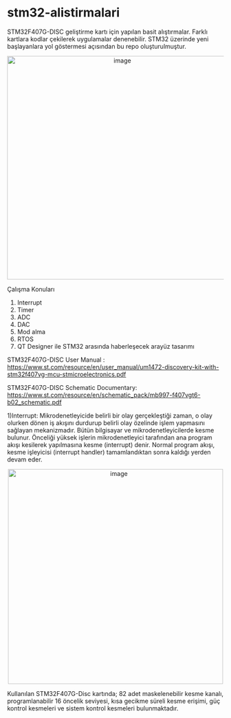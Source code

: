 
# stm32-alistirmalari

STM32F407G-DISC geliştirme kartı için yapılan basit alıştırmalar.
Farklı kartlara kodlar çekilerek uygulamalar denenebilir. STM32 üzerinde yeni başlayanlara yol göstermesi açısından bu repo oluşturulmuştur.

<div style="text-align:center;">
  <img src="https://github.com/user-attachments/assets/0d45851e-03c5-47fd-baa7-2f85aeb12203" alt="image" width="520">
</div>

Çalışma Konuları
1) Interrupt
2) Timer
3) ADC
4) DAC
5) Mod alma
6) RTOS
7) QT Designer ile STM32 arasında haberleşecek arayüz tasarımı


STM32F407G-DISC User Manual : https://www.st.com/resource/en/user_manual/um1472-discovery-kit-with-stm32f407vg-mcu-stmicroelectronics.pdf

STM32F407G-DISC Schematic Documentary: https://www.st.com/resource/en/schematic_pack/mb997-f407vgt6-b02_schematic.pdf

1)Interrupt: Mikrodenetleyicide belirli bir olay gerçekleştiği zaman, o olay olurken dönen iş akışını durdurup belirli olay özelinde işlem yapmasını sağlayan mekanizmadır. Bütün bilgisayar ve mikrodenetleyicilerde kesme bulunur. Önceliği yüksek işlerin mikrodenetleyici tarafından ana program akışı kesilerek yapılmasına kesme (interrupt) denir. Normal program akışı, kesme işleyicisi (interrupt handler) tamamlandıktan sonra kaldığı yerden devam eder.
   
<div style="text-align:center;">
  <img src="https://github.com/user-attachments/assets/d9d497c9-0247-4d5b-a22f-655ce04255e3" alt="image" width="500">
</div>

Kullanılan STM32F407G-Disc kartında; 82 adet maskelenebilir kesme kanalı, programlanabilir 16 öncelik seviyesi, kısa gecikme süreli kesme erişimi, güç kontrol kesmeleri ve sistem kontrol kesmeleri bulunmaktadır.

   
